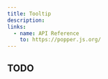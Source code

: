```yaml
---
title: Tooltip
description:
links:
  - name: API Reference
    to: https://popper.js.org/
---
```


## TODO
